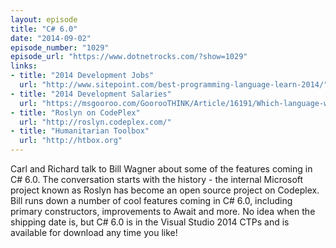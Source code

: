 ```yaml
---
layout: episode
title: "C# 6.0"
date: "2014-09-02"
episode_number: "1029"
episode_url: "https://www.dotnetrocks.com/?show=1029"
links:
- title: "2014 Development Jobs"
  url: "http://www.sitepoint.com/best-programming-language-learn-2014/"
- title: "2014 Development Salaries"
  url: "https://msgooroo.com/GoorooTHINK/Article/16191/Which-language-wins-in-terms-of-salarydemand-July-2014/14105#.U_tgN_mwIZ9"
- title: "Roslyn on CodePlex"
  url: "http://roslyn.codeplex.com/"
- title: "Humanitarian Toolbox"
  url: "http://htbox.org"
---
```


Carl and Richard talk to Bill Wagner about some of the features coming in C# 6.0. The conversation starts with the history - the internal Microsoft project known as Roslyn has become an open source project on Codeplex. Bill runs down a number of cool features coming in C# 6.0, including primary constructors, improvements to Await and more. No idea when the shipping date is, but C# 6.0 is in the Visual Studio 2014 CTPs and is available for download any time you like!

